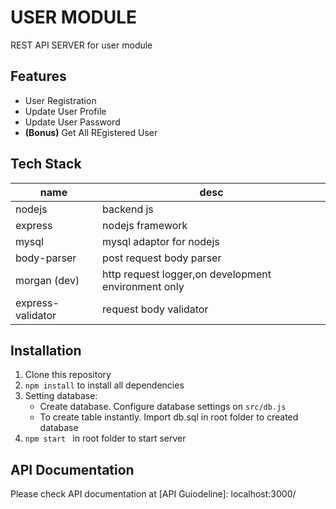 # USER MODULE
REST API SERVER for user module

## Features
 - User Registration
 - Update User Profile
 - Update User Password
 - <b>(Bonus)</b> Get All REgistered User

## Tech Stack
name | desc 
-----| -----
nodejs| backend js
express | nodejs framework
mysql | mysql adaptor for nodejs
body-parser | post request body parser
morgan (dev) | http request logger,on development environment only
express-validator | request body validator




## Installation
1. Clone this repository
2. <code>npm install</code> to install all dependencies
3. Setting database:<br>
	- Create database. Configure database settings on <code>src/db.js</code>
	- To create table instantly. Import db.sql in root folder to created database
4. <code>npm start </code> in root folder to start server


## API Documentation
Please check API documentation at [API Guiodeline]: localhost:3000/
